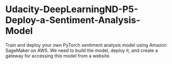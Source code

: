 # Udacity-DeepLearningND-P5-Deploy-a-Sentiment-Analysis-Model
Train and deploy your own PyTorch sentiment analysis model using Amazon SageMaker on AWS. We need to build the model, deploy it, and create a gateway for accessing this model from a website.

